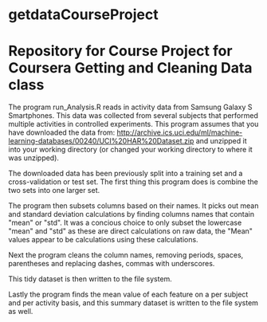 getdataCourseProject
====================

# Repository for Course Project for Coursera Getting and Cleaning Data class

The program run_Analysis.R reads in activity data from Samsung Galaxy S Smartphones.
This data was collected from several subjects that performed multiple activities
in controlled experiments. This program assumes that you have downloaded the data from:
http://archive.ics.uci.edu/ml/machine-learning-databases/00240/UCI%20HAR%20Dataset.zip
and unzipped it into your working directory (or changed your working directory to where it
was unzipped).

The downloaded data has been previously split into a training set and a cross-validation
or test set. The first thing this program does is combine the two sets into one larger set.

The program then subsets columns based on their names. It picks out mean and standard
deviation calculations by finding columns names that contain "mean" or "std". It was a
concious choice to only subset the lowercase "mean" and "std" as these are direct calculations
on raw data, the "Mean" values appear to be calculations using these calculations.

Next the program cleans the column names, removing periods, spaces, parentheses and replacing 
dashes, commas with underscores.

This tidy dataset is then written to the file system.

Lastly the program finds the mean value of each feature on a per subject and per activity basis, and 
this summary dataset is written to the file system as well.
